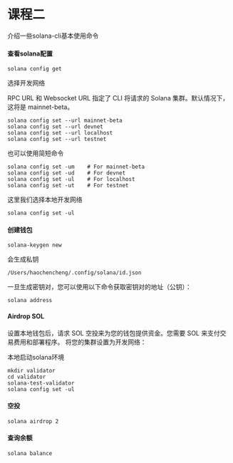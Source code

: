 # 课程二

介绍一些solana-cli基本使用命令

#### 查看solana配置

```
solana config get
```

选择开发网络

RPC URL 和 Websocket URL 指定了 CLI 将请求的 Solana 集群。默认情况下，这将是 mainnet-beta。

```
solana config set --url mainnet-beta
solana config set --url devnet
solana config set --url localhost
solana config set --url testnet
```

也可以使用简短命令

```
solana config set -um    # For mainnet-beta
solana config set -ud    # For devnet
solana config set -ul    # For localhost
solana config set -ut    # For testnet
```

这里我们选择本地开发网络

```
solana config set -ul 
```



#### 创建钱包

```
solana-keygen new
```

会生成私钥

```
/Users/haochencheng/.config/solana/id.json
```

一旦生成密钥对，您可以使用以下命令获取密钥对的地址（公钥）：

```
solana address
```

#### Airdrop SOL

设置本地钱包后，请求 SOL 空投来为您的钱包提供资金。您需要 SOL 来支付交易费用和部署程序。 将您的集群设置为开发网络：

本地启动solana环境

```
mkdir validator
cd validator
solana-test-validator
solana config set -ul
```

#### 空投

```
solana airdrop 2
```

#### 查询余额

```
solana balance
```



